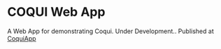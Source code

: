 # COQUI Web App

A Web App for demonstrating Coqui.
Under Development..
Published at [CoquiApp](http://openwaterproject.github.io/coquiapp)
